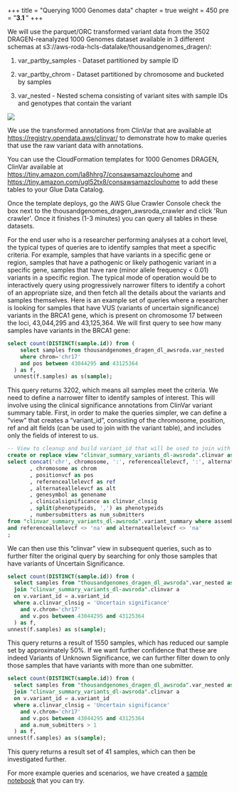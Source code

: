 +++
title = "Querying 1000 Genomes data"
chapter = true
weight = 450
pre = "<b>3.1 </b>"
+++

We will use the parquet/ORC transformed variant data from the 3502 DRAGEN-reanalyzed 1000 Genomes dataset available in 3 different schemas at s3://aws-roda-hcls-datalake/thousandgenomes_dragen/:

1. var_partby_samples - Dataset partitioned by sample ID

2. var_partby_chrom - Dataset partitioned by chromosome and bucketed by samples

3. var_nested - Nested schema consisting of variant sites with sample IDs and genotypes that contain the variant

![](/images/dataModel.png)

We use the transformed annotations from ClinVar that are available at https://registry.opendata.aws/clinvar/ to demonstrate how to make queries that use the raw variant data with annotations.

You can use the CloudFormation templates for 1000 Genomes DRAGEN, ClinVar available at https://tiny.amazon.com/la8hhrg7/consawsamazclouhome and https://tiny.amazon.com/ugl52tx8/consawsamazclouhome to add these tables to your Glue Data Catalog. 

Once the template deploys, go the AWS Glue Crawler Console check the box next to the thousandgenomes_dragen_awsroda_crawler and click 'Run crawler'. Once it finishes (1-3 minutes) you can query all tables in these datasets.


For the end user who is a researcher performing analyses at a cohort level, the typical types of queries are to identify samples that meet a specific criteria. For example, samples that have variants in a specific gene or region, samples that have a pathogenic or likely pathogenic variant in a specific gene, samples that have rare (minor allele frequency < 0.01) variants in a specific region. The typical mode of operation would be to interactively query using progressively narrower filters to identify a cohort of an appropriate size, and then fetch all the details about the variants and samples themselves. Here is an example set of queries where a researcher is looking for samples that have VUS (variants of uncertain significance) variants in the BRCA1 gene, which is present on chromosome 17 between the loci, 43,044,295 and 43,125,364. We will first query to see how many samples have variants in the BRCA1 gene:

```SQL
select count(DISTINCT(sample.id)) from (
    select samples from thousandgenomes_dragen_dl_awsroda.var_nested 
    where chrom='chr17' 
    and pos between 43044295 and 43125364
  ) as f, 
  unnest(f.samples) as s(sample); 

```
This query returns 3202, which means all samples meet the criteria. 
We need to define a narrower filter to identify samples of interest. This will involve using the clinical significance annotations from ClinVar variant summary table. First, in order to make the queries simpler, we can define a “view” that creates a “variant_id”, consisting of the chromosome, position, ref and alt fields (can be used to join with the variant table), and includes only the fields of interest to us. 

```SQL
-- View to cleanup and build variant_id that will be used to join with variant data.
create or replace view "clinvar_summary_variants_dl-awsroda".clinvar as
select concat('chr', chromosome, ':', referenceallelevcf, ':', alternateallelevcf, ':', cast(positionvcf as varchar)) as variant_id
       , chromosome as chrom
       , positionvcf as pos
       , referenceallelevcf as ref
       , alternateallelevcf as alt
       , genesymbol as genename 
       , clinicalsignificance as clinvar_clnsig
       , split(phenotypeids, ',') as phenotypeids
       , numbersubmitters as num_submitters
from "clinvar_summary_variants_dl-awsroda".variant_summary where assembly = 'GRCh38'
and referenceallelevcf <> 'na' and alternateallelevcf <> 'na'
;

```
We can then use this “clinvar” view in subsequent queries, such as to further filter the original query by searching for only those samples that have variants of Uncertain Significance. 

```SQL
select count(DISTINCT(sample.id)) from (
  select samples from "thousandgenomes_dragen_dl_awsroda".var_nested as v 
  join "clinvar_summary_variants_dl-awsroda".clinvar a
  on v.variant_id = a.variant_id
  where a.clinvar_clnsig = 'Uncertain significance'
    and v.chrom='chr17' 
    and v.pos between 43044295 and 43125364
  ) as f,
unnest(f.samples) as s(sample);

```

This query returns a result of 1550 samples, which has reduced our sample set by approximately 50%. If we want further confidence that these are indeed Variants of Unknown Significance, we can further filter down to only those samples that have variants with more than one submitter.


```SQL
select count(DISTINCT(sample.id)) from (
  select samples from "thousandgenomes_dragen_dl_awsroda".var_nested as v 
  join "clinvar_summary_variants_dl-awsroda".clinvar a
  on v.variant_id = a.variant_id
  where a.clinvar_clnsig = 'Uncertain significance' 
    and v.chrom='chr17' 
    and v.pos between 43044295 and 43125364
    and a.num_submitters > 1
  ) as f,
unnest(f.samples) as s(sample);

```

This query returns a result set of 41 samples, which can then be investigated further. 

For more example queries and scenarios, we have created a [sample notebook](https://github.com/aws-samples/aws-genomics-datalake/blob/main/1000Genomes.ipynb) that you can try.

